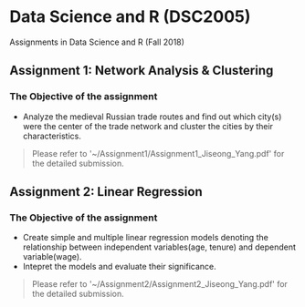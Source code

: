 # Data Science and R (DSC2005)
Assignments in Data Science and R (Fall 2018)

## Assignment 1: Network Analysis & Clustering

### The Objective of the assignment  

* Analyze the medieval Russian trade routes and find out which city(s) were the center of the trade network and cluster the cities by their characteristics.

> Please refer to '~/Assignment1/Assignment1_Jiseong_Yang.pdf' for the detailed submission.

## Assignment 2: Linear Regression

### The Objective of the assignment  

* Create simple and multiple linear regression models denoting the relationship between independent variables(age, tenure) and dependent variable(wage).
* Intepret the models and evaluate their significance.

> Please refer to '~/Assignment2/Assignment2_Jiseong_Yang.pdf' for the detailed submission.
